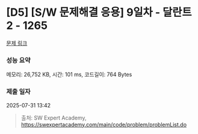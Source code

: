 # [D5] [S/W 문제해결 응용] 9일차 - 달란트2 - 1265 

[문제 링크](https://swexpertacademy.com/main/code/problem/problemDetail.do?contestProbId=AV18R8FKIvoCFAZN) 

### 성능 요약

메모리: 26,752 KB, 시간: 101 ms, 코드길이: 764 Bytes

### 제출 일자

2025-07-31 13:42



> 출처: SW Expert Academy, https://swexpertacademy.com/main/code/problem/problemList.do